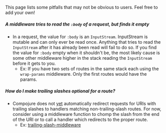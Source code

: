 This page lists some pitfalls that may not be obvious to users. Feel free to add your own!

##### A middleware tries to read the `:body` of a request, but finds it empty

* In a request, the value for `:body` is an `InputStream`. InputStream is mutable and can only ever be read once. Anything that tries to read the `InputStream` after it has already been read will fail to do so. If you find the value for `:body`
 empty when it shouldn't be, the most likely cause is some other middleware higher in the stack reading the `InputStream` before it gets to you. 
    * Ex: If you have two sets of routes in the same stack each using the `wrap-params` middleware. Only the first routes would have the params.

##### How do I make trailing slashes optional for a route?
    
* Compojure does not [yet](https://github.com/weavejester/compojure/issues/68) automatically redirect requests for URIs with trailing slashes to handlers matching non-trailing-slash routes. For now, consider using a middleware function to chomp the slash from the end of the URI or to call a handler which redirects to the proper route. 
    * Ex: [trailing-slash-middleware](https://gist.github.com/dannypurcell/8215411)
